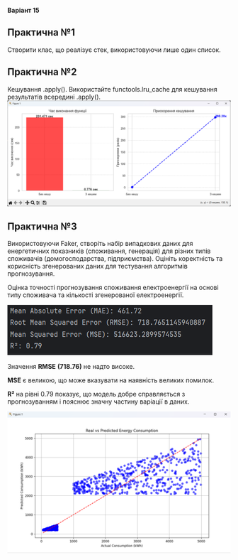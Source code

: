 **Варіант 15** 


## Практична №1

Створити клас, що реалізує стек, використовуючи лише один список.

## Практична №2

Кешування .apply(). Використайте functools.lru_cache для кешування результатів всередині .apply().
![img.png](img.png)

## Практична №3
Використовуючи Faker, створіть набір випадкових даних для енергетичних показників (споживання, генерація) для різних типів споживачів (домогосподарства, підприємства).
 Оцініть коректність та корисність згенерованих даних для тестування алгоритмів прогнозування.

Оцінка точності прогнозування споживання електроенергії на основі типу споживача та кількості згенерованої електроенергії.

![img_2.png](img_2.png)

Значення **RMSE** **(718.76)** не надто високе.

**MSE** є великою, що може вказувати на наявність великих помилок.

**R²** на рівні 0.79 показує, що модель добре справляється з прогнозуванням і пояснює значну частину варіації в даних.


![img_1.png](img_1.png)